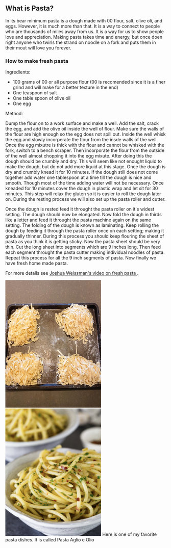 ## What is Pasta?

In its bear minimum pasta is a dough made with 00 flour, salt, olive oli, and eggs. However, it is much more than that. It is a way to connect to people who are thousands of miles away from us. It is a way for us to show people love and appreciation. Making pasta takes time and energy, but once doen right anyone who twirls the strand on noodle on a fork and puts them in their mout will love you forever.

### How to make fresh pasta

Ingredients:
- 100 grams of 00 or all purpose flour (00 is recomended since it is a finer grind and will make for a better texture in the end)
- One teaspoon of salt
- One table spoon of olive oil
- One egg

Method:

Dump the flour on to a work surface and make a well. Add the salt, crack the egg, and add the olive oil inside the well of flour. Make sure the walls of the flour are high enough so the egg does not spill out. Inside the well whisk the egg and slowly incorperate the flour from the insde walls of the well. Once the egg mixutre is thick with the flour and cannot be whisked with the fork, switch to a bench scraper. Then incorporate the flour from the outside of the well almost chopping it into the egg mixute. After doing this the dough should be crumbly and dry. This will seem like not enought liquid to make the dough, but do not add more liquid at this stage. Once the dough is dry and crumbly knead it for 10 minutes. If the dough still does not come together add water one tablespoon at a time till the dough is nice and smooth. Though most of the time adding water will not be necessary. Once kneaded for 10 minutes cover the dough in plastic wrap and let sit for 30 minutes. This step will relax the gluten so it is easier to roll the dough later on. During the resting process we will also set up the pasta roller and cutter.

Once the dough is rested feed it throught the pasta roller on it's widest setting. The dough should now be elongated. Now fold the dough in thirds like a letter and feed it throught the pasta machine again on the same setting. The folding of the dough is known as laminating. Keep rolling the dough by feeding it through the pasta roller once on each setting; making it gradually thinner. During this process you should keep flouring the sheet of pasta as you think it is getting sticky. Now the pasta sheet should be very thin. Cut the long sheet into segments which are 9 inches long. Then feed each segment throught the pasta cutter making individual noodles of pasta. Repeat this process for all the 9 inch segments of pasta. Now finally we have fresh home made pasta.


For more details see [Joshua Weissman's video on fresh pasta ](https://www.youtube.com/watch?v=K6Sf-2cKE0s).


<img src="/pasta.JPG" width=300 height=400/>


<img src="/Pasta_aglio.png" width=300 height=400/>
Here is one of my favorite pasta dishes. It is called Pasta Aglio e Olio
